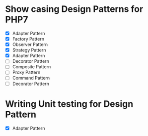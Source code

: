 # Show casing Design Patterns for PHP7

- [x] Adapter Pattern
- [x] Factory Pattern
- [x] Observer Pattern
- [x] Strategy Pattern
- [x] Adapter Pattern
- [ ] Decorator Pattern
- [ ] Composite Pattern
- [ ] Proxy Pattern
- [ ] Command Pattern
- [ ] Decorator Pattern

# Writing Unit testing for Design Pattern
- [x] Adapter Pattern